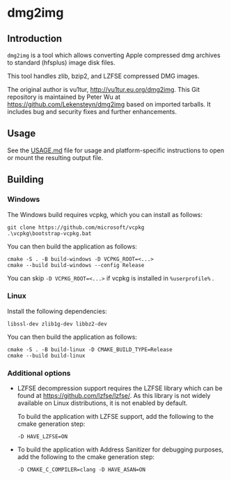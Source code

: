 # dmg2img

## Introduction

`dmg2img` is a tool which allows converting Apple compressed dmg
archives to standard (hfsplus) image disk files.

This tool handles zlib, bzip2, and LZFSE compressed DMG images.

The original author is vu1tur, <http://vu1tur.eu.org/dmg2img>. This Git
repository is maintained by Peter Wu at <https://github.com/Lekensteyn/dmg2img>
based on imported tarballs. It includes bug and security fixes and further
enhancements.


## Usage

See the [USAGE.md](USAGE.md) file for usage and platform-specific instructions to
open or mount the resulting output file.


## Building

### Windows

The Windows build requires vcpkg, which you can install as follows:

    git clone https://github.com/microsoft/vcpkg
    .\vcpkg\bootstrap-vcpkg.bat

You can then build the application as follows:

    cmake -S . -B build-windows -D VCPKG_ROOT=<...>
    cmake --build build-windows --config Release

You can skip `-D VCPKG_ROOT=<...>` if vcpkg is installed in `%userprofile%` .


### Linux

Install the following dependencies:

    libssl-dev zlib1g-dev libbz2-dev

You can then build the application as follows:

    cmake -S . -B build-linux -D CMAKE_BUILD_TYPE=Release
    cmake --build build-linux


### Additional options

-   LZFSE decompression support requires the LZFSE library which can be found at
<https://github.com/lzfse/lzfse/>. As this library is not widely available on
Linux distributions, it is not enabled by default.

    To build the application with LZFSE support, add the following to the cmake generation step:

        -D HAVE_LZFSE=ON

-   To build the application with Address Sanitizer for debugging purposes, add the following to the cmake generation step:

        -D CMAKE_C_COMPILER=clang -D HAVE_ASAN=ON

